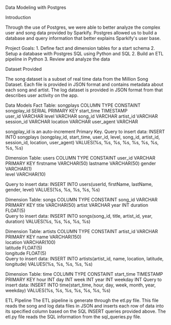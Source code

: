 Data Modeling with Postgres

Introduction

Through the use of Postgres, we were able to better analyze the complex user and song data provided by Sparkify. Postgres allowed us to build a database and query information that better explains Sparkify's user base.

Project Goals:
    1. Define fact and dimension tables for a start schema
    2. Setup a database with Postgres SQL using Python and SQL
    2. Build an ETL pipeline in Python
    3. Review and analyze the data

Dataset Provided

The song dataset is a subset of real time data from the Million Song Dataset. Each file is provided in JSON format and contains metadata about each song and artist. 
The log dataset is provided in JSON format from that describes user activity on the app. 

Data Models
Fact Table: songplays
COLUMN	TYPE	CONSTAINT
songplay_id	SERIAL	PRIMARY KEY
start_time	TIMESTAMP	
user_id	VARCHAR	
level	VARCHAR	
song_id	VARCHAR	
artist_id	VARCHAR	
session_id	VARCHAR	
location	VARCHAR	
user_agent	VARCHAR	

songplay_id is an auto-increment Primary Key. 
Query to insert data:
INSERT INTO songplays (songplay_id, start_time, user_id, level, song_id, artist_id, session_id, location, user_agent)
VALUES(%s, %s, %s, %s, %s, %s, %s, %s, %s)

Dimension Table: users
COLUMN	TYPE	CONSTAINT
user_id	VARCHAR	PRIMARY KEY
firstname	VARCHAR(50)	
lastname	VARCHAR(50)	
gender	VARCHAR(1)	
level	VARCHAR(10)	

Query to insert data:
INSERT INTO users(userId, firstName, lastName, gender, level)
VALUES(%s, %s, %s, %s, %s)

Dimension Table: songs
COLUMN	TYPE	CONSTAINT
song_id	VARCHAR	PRIMARY KEY
title	VARCHAR(50)	
artist	VARCHAR	
year	INT	
duration	FLOAT(5)	
Query to insert data:
INSERT INTO songs(song_id, title, artist_id, year, duration)
VALUES(%s, %s, %s, %s, %s)

Dimension Table: artists
COLUMN	TYPE	CONSTAINT
artist_id	VARCHAR	PRIMARY KEY
name	VARCHAR(150)	
location	VARCHAR(100)	
latitude	FLOAT(5)	
longitude	FLOAT(5)	
Query to insert data:
INSERT INTO artists(artist_id, name, location, latitude, longitude)
VALUES(%s, %s, %s, %s, %s)

Dimension Table: time
COLUMN	TYPE	CONSTAINT
start_time	TIMESTAMP	PRIMARY KEY
hour	INT	
day	INT	
week	INT	
year	INT	
weekday	INT	
Query to insert data:
INSERT INTO time(start_time, hour, day, week, month, year, weekday)
VALUES(%s, %s, %s, %s, %s, %s, %s)

ETL Pipeline
The ETL pipeline is generate through the etl.py file. This file reads the song and log data files in JSON and inserts each row of data into its specified column based on the SQL INSERT queries provided above. The etl.py file reads the SQL information from the sql_queries.py file. 
